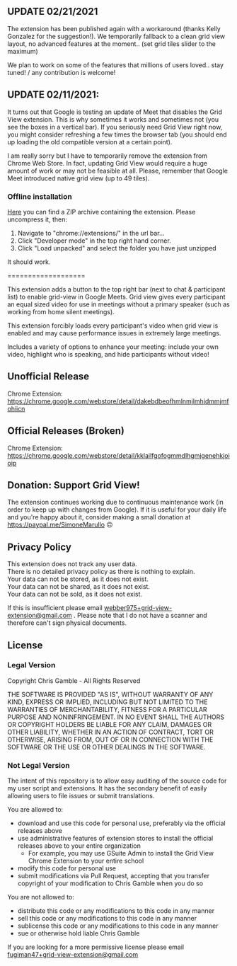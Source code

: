 ## UPDATE 02/21/2021
The extension has been published again with a workaround (thanks Kelly Gonzalez for the suggestion!).
We temporarily fallback to a clean grid view layout, no advanced features at the moment..
(set grid tiles slider to the maximum)

We plan to work on some of the features that millions of users loved.. 
stay tuned! / any contribution is welcome!

## UPDATE 02/11/2021:
It turns out that Google is testing an update of Meet that disables the Grid View extension. This is why sometimes it works and sometimes not (you see the boxes in a vertical bar). If you seriously need Grid View right now, you might consider refreshing a few times the browser tab (you should end up loading the old compatible version at a certain point).

I am really sorry but I have to temporarily remove the extension from Chrome Web Store. In fact, updating Grid View would require a huge amount of work or may not be feasible at all. Please, remember that Google Meet introduced native grid view (up to 49 tiles).

### Offline installation
[Here](https://github.com/icysapphire/google-meet-grid-view/releases/download/1.41/grid-view.zip) you can find a ZIP archive containing the extension. Please uncompress it, then:

1. Navigate to "chrome://extensions/" in the url bar...
2. Click "Developer mode" in the top right hand corner.
3. Click "Load unpacked" and select the folder you have just unzipped

It should work.

===================

This extension adds a button to the top right bar (next to chat & participant list) to enable grid-view in Google Meets. Grid view gives every participant an equal sized video for use in meetings without a primary speaker (such as working from home silent meetings).

This extension forcibly loads every participant's video when grid view is enabled and may cause performance issues in extremely large meetings.

Includes a variety of options to enhance your meeting: include your own video, highlight who is speaking, and hide participants without video!

## Unofficial Release
Chrome Extension: https://chrome.google.com/webstore/detail/dakebdbeofhmlnmjlmhjdmmjmfohiicn

## Official Releases (Broken)
Chrome Extension: https://chrome.google.com/webstore/detail/kklailfgofogmmdlhgmjgenehkjoioip

## Donation: Support Grid View!
The extension continues working due to continuous maintenance work (in order to keep up with changes from Google). If it is useful for your daily life and you're happy about it, consider making a small donation at https://paypal.me/SimoneMarullo 🙃

## Privacy Policy

This extension does not track any user data.  
There is no detailed privacy policy as there is nothing to explain.  
Your data can not be stored, as it does not exist.   
Your data can not be shared, as it does not exist.   
Your data can not be sold, as it does not exist.  

If this is insufficient please email webber975+grid-view-extension@gmail.com . Please note that I do not have a scanner and therefore can't sign physical documents.

## License

### Legal Version

Copyright Chris Gamble - All Rights Reserved

THE SOFTWARE IS PROVIDED "AS IS", WITHOUT WARRANTY OF ANY KIND, EXPRESS OR IMPLIED, INCLUDING BUT NOT LIMITED TO THE WARRANTIES OF MERCHANTABILITY, FITNESS FOR A PARTICULAR PURPOSE AND NONINFRINGEMENT. IN NO EVENT SHALL THE AUTHORS OR COPYRIGHT HOLDERS BE LIABLE FOR ANY CLAIM, DAMAGES OR OTHER LIABILITY, WHETHER IN AN ACTION OF CONTRACT, TORT OR OTHERWISE, ARISING FROM, OUT OF OR IN CONNECTION WITH THE SOFTWARE OR THE USE OR OTHER DEALINGS IN THE SOFTWARE.

### Not Legal Version

The intent of this repository is to allow easy auditing of the source code for my user script and extensions. It has the secondary benefit of easily allowing users to file issues or submit translations.

You are allowed to:
 - download and use this code for personal use, preferably via the official releases above
 - use administrative features of extension stores to install the official releases above to your entire organization
   - For example, you may use GSuite Admin to install the Grid View Chrome Extension to your entire school
 - modify this code for personal use
 - submit modifications via Pull Request, accepting that you transfer copyright of your modification to Chris Gamble when you do so

You are not allowed to:
 - distribute this code or any modifications to this code in any manner
 - sell this code or any modifications to this code in any manner
 - sublicense this code or any modifications to this code in any manner
 - sue or otherwise hold liable Chris Gamble

If you are looking for a more permissive license please email fugiman47+grid-view-extension@gmail.com
